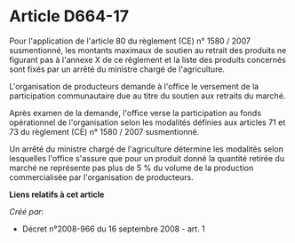 # Article D664-17

Pour l'application de l'article 80 du règlement (CE) n° 1580 / 2007 susmentionné, les montants maximaux de soutien au retrait
des produits ne figurant pas à l'annexe X de ce règlement et la liste des produits concernés sont fixés par un arrêté du
ministre chargé de l'agriculture. 

L'organisation de producteurs demande à l'office le versement de la participation communautaire due au titre du soutien aux
retraits du marché. 

Après examen de la demande, l'office verse la participation au fonds opérationnel de l'organisation selon les modalités
définies aux articles 71 et 73 du règlement (CE) n° 1580 / 2007 susmentionné. 

Un arrêté du ministre chargé de l'agriculture détermine les modalités selon lesquelles l'office s'assure que pour un produit
donné la quantité retirée du marché ne représente pas plus de 5 % du volume de la production commercialisée par
l'organisation de producteurs.

**Liens relatifs à cet article**

_Créé par_:

  - Décret n°2008-966 du 16 septembre 2008 - art. 1
